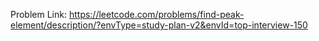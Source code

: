 Problem Link: https://leetcode.com/problems/find-peak-element/description/?envType=study-plan-v2&envId=top-interview-150

```

```
